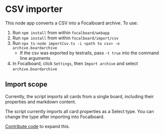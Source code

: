 # CSV importer

This node app converts a CSV into a Focalboard archive. To use:
1. Run `npm install` from within `focalboard/webapp`
2. Run `npm install` from within `focalboard/import/csv`
3. Run `npx ts-node importCsv.ts -i <path to csv> -o archive.boardarchive`
   - If the csv was exported by testrails, pass `-t true` into the command line arguments
4. In Focalboard, click `Settings`, then `Import archive` and select `archive.boardarchive`

## Import scope

Currently, the script imports all cards from a single board, including their properties and markdown content.

The script currently imports all card properties as a Select type. You can change the type after importing into Focalboard.

[Contribute code](https://mattermost.github.io/focalboard/) to expand this.
